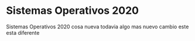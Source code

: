 # Sistemas Operativos 2020
Sistemas Operativos 2020
cosa nueva
todavia algo mas
nuevo cambio
este esta diferente

